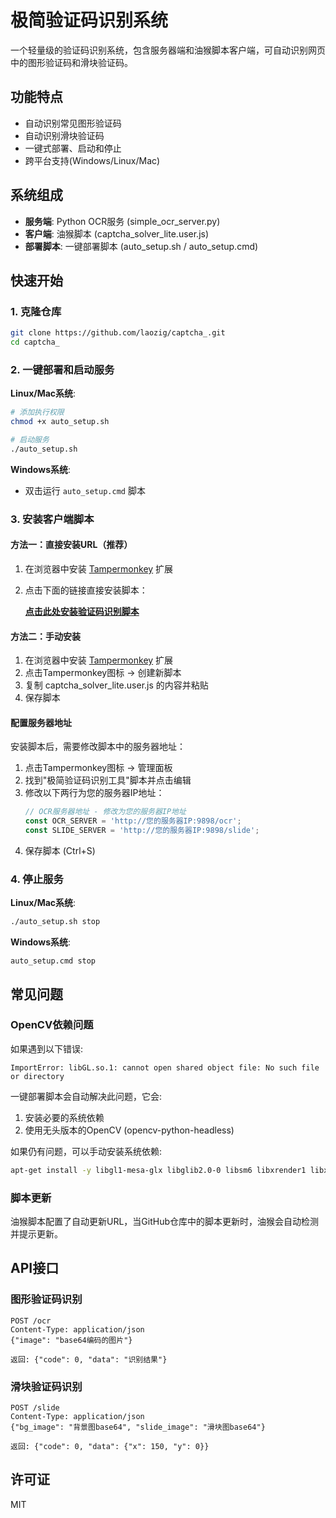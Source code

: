 # 极简验证码识别系统

一个轻量级的验证码识别系统，包含服务器端和油猴脚本客户端，可自动识别网页中的图形验证码和滑块验证码。

## 功能特点

- 自动识别常见图形验证码
- 自动识别滑块验证码
- 一键式部署、启动和停止
- 跨平台支持(Windows/Linux/Mac)

## 系统组成

- **服务端**: Python OCR服务 (simple_ocr_server.py)
- **客户端**: 油猴脚本 (captcha_solver_lite.user.js)
- **部署脚本**: 一键部署脚本 (auto_setup.sh / auto_setup.cmd)

## 快速开始

### 1. 克隆仓库

```bash
git clone https://github.com/laozig/captcha_.git
cd captcha_
```

### 2. 一键部署和启动服务

**Linux/Mac系统**:
```bash
# 添加执行权限
chmod +x auto_setup.sh

# 启动服务
./auto_setup.sh
```

**Windows系统**:
- 双击运行 `auto_setup.cmd` 脚本

### 3. 安装客户端脚本

#### 方法一：直接安装URL（推荐）

1. 在浏览器中安装 [Tampermonkey](https://www.tampermonkey.net/) 扩展
2. 点击下面的链接直接安装脚本：

   [**点击此处安装验证码识别脚本**](https://github.com/laozig/captcha_/raw/main/captcha_solver_lite.user.js)

#### 方法二：手动安装

1. 在浏览器中安装 [Tampermonkey](https://www.tampermonkey.net/) 扩展
2. 点击Tampermonkey图标 → 创建新脚本
3. 复制 captcha_solver_lite.user.js 的内容并粘贴
4. 保存脚本

#### 配置服务器地址

安装脚本后，需要修改脚本中的服务器地址：

1. 点击Tampermonkey图标 → 管理面板
2. 找到"极简验证码识别工具"脚本并点击编辑
3. 修改以下两行为您的服务器IP地址：
   ```javascript
   // OCR服务器地址 - 修改为您的服务器IP地址
   const OCR_SERVER = 'http://您的服务器IP:9898/ocr';
   const SLIDE_SERVER = 'http://您的服务器IP:9898/slide';
   ```
4. 保存脚本 (Ctrl+S)

### 4. 停止服务

**Linux/Mac系统**:
```bash
./auto_setup.sh stop
```

**Windows系统**:
```
auto_setup.cmd stop
```

## 常见问题

### OpenCV依赖问题

如果遇到以下错误:
```
ImportError: libGL.so.1: cannot open shared object file: No such file or directory
```

一键部署脚本会自动解决此问题，它会:
1. 安装必要的系统依赖
2. 使用无头版本的OpenCV (opencv-python-headless)

如果仍有问题，可以手动安装系统依赖:
```bash
apt-get install -y libgl1-mesa-glx libglib2.0-0 libsm6 libxrender1 libxext6
```

### 脚本更新

油猴脚本配置了自动更新URL，当GitHub仓库中的脚本更新时，油猴会自动检测并提示更新。

## API接口

### 图形验证码识别

```
POST /ocr
Content-Type: application/json
{"image": "base64编码的图片"}

返回: {"code": 0, "data": "识别结果"}
```

### 滑块验证码识别

```
POST /slide
Content-Type: application/json
{"bg_image": "背景图base64", "slide_image": "滑块图base64"}

返回: {"code": 0, "data": {"x": 150, "y": 0}}
```

## 许可证

MIT
